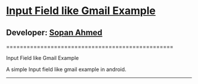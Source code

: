 # [Input Field like Gmail Example][published url]
## Developer: [Sopan Ahmed][instructor url]

=================================================

Input Field like Gmail Example

A simple Input field like gmail example in android.


------

[published url]: https://github.com/gitproject09/mkabContacts
[instructor url]: https://github.com/gitproject09

